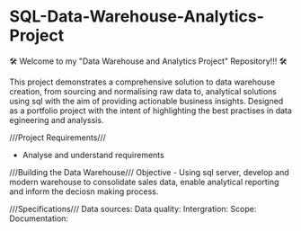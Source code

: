# SQL-Data-Warehouse-Analytics-Project

🛠️ Welcome to my "Data Warehouse and Analytics Project" Repository!!! 🛠️

This project demonstrates a comprehensive solution to data warehouse creation, from sourcing and normalising raw data to, analytical solutions using sql with the aim of providing actionable business insights.
Designed as a portfolio project with the intent of highlighting the best practises in data egineering and analyssis.

///Project Requirements/// 
- Analyse and understand requirements
  
///Building the Data Warehouse///
Objective - Using sql server, develop and modern warehouse to consolidate sales data, enable analytical reporting and inform the deciosn making process. 

///Specifications///
Data sources:
Data quality: 
Intergration:
Scope:
Documentation:
